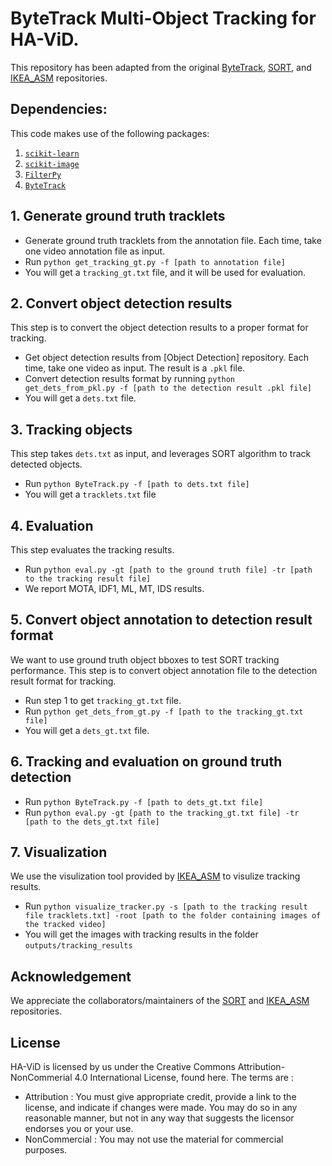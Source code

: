 # ByteTrack Multi-Object Tracking for HA-ViD.
This repository has been adapted from the original [ByteTrack](https://github.com/ifzhang/ByteTrack), [SORT](https://github.com/abewley/sort), and [IKEA_ASM](https://github.com/IkeaASM/IKEA_ASM_Dataset/tree/master/part-tracking) repositories.

## Dependencies:
This code makes use of the following packages:
1. [`scikit-learn`](http://scikit-learn.org/stable/)
2. [`scikit-image`](http://scikit-image.org/download)
3. [`FilterPy`](https://github.com/rlabbe/filterpy)
4. [`ByteTrack`](https://github.com/ifzhang/ByteTrack)

## 1. Generate ground truth tracklets
* Generate ground truth tracklets from the annotation file. Each time, take one video annotation file as input. 
* Run `python get_tracking_gt.py -f [path to annotation file]`
* You will get a `tracking_gt.txt` file, and it will be used for evaluation.

## 2. Convert object detection results
This step is to convert the object detection results to a proper format for tracking.
* Get object detection results from [Object Detection] repository. Each time, take one video as input. The result is a `.pkl` file.
* Convert detection results format by running  `python get_dets_from_pkl.py -f [path to the detection result .pkl file]`
* You will get a `dets.txt` file.

## 3. Tracking objects
This step takes `dets.txt` as input, and leverages SORT algorithm to track detected objects.
* Run `python ByteTrack.py -f [path to dets.txt file]`
* You will get a `tracklets.txt` file

## 4. Evaluation
This step evaluates the tracking results.
* Run `python eval.py -gt [path to the ground truth file] -tr [path to the tracking result file]` 
* We report MOTA, IDF1, ML, MT, IDS results.

## 5. Convert object annotation to detection result format
We want to use ground truth object bboxes to test SORT tracking performance. This step is to convert object annotation file to the detection result format for tracking.
* Run step 1 to get `tracking_gt.txt` file.
* Run `python get_dets_from_gt.py -f [path to the tracking_gt.txt file]`
* You will get a `dets_gt.txt` file.

## 6. Tracking and evaluation on ground truth detection
* Run `python ByteTrack.py -f [path to dets_gt.txt file]`
* Run `python eval.py -gt [path to the tracking_gt.txt file] -tr [path to the dets_gt.txt file]`

## 7. Visualization
We use the visulization tool provided by [IKEA_ASM](https://github.com/IkeaASM/IKEA_ASM_Dataset/tree/master/part-tracking) to visulize tracking results.
* Run `python visualize_tracker.py -s [path to the tracking result file tracklets.txt] -root [path to the folder containing images of the tracked video]`
* You will get the images with tracking results in the folder `outputs/tracking_results`

## Acknowledgement
We appreciate the collaborators/maintainers of the [SORT](https://github.com/abewley/sort) and [IKEA_ASM](https://github.com/IkeaASM/IKEA_ASM_Dataset/tree/master/part-tracking) repositories.

## License
HA-ViD is licensed by us under the Creative Commons Attribution-NonCommerial 4.0 International License, found here. The terms are :
* Attribution : You must give appropriate credit, provide a link to the license, and indicate if changes were made. You may do so in any reasonable manner, but not in any way that suggests the licensor endorses you or your use.
* NonCommercial : You may not use the material for commercial purposes.
